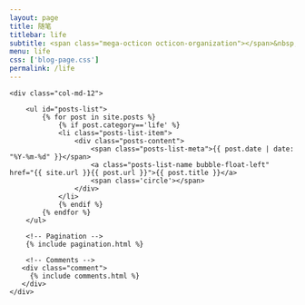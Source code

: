 ```yaml
---
layout: page
title: 随笔
titlebar: life
subtitle: <span class="mega-octicon octicon-organization"></span>&nbsp;&nbsp; 生活和读书笔记
menu: life
css: ['blog-page.css']
permalink: /life
---
```


<div class="row">

    <div class="col-md-12">

        <ul id="posts-list">
            {% for post in site.posts %}
                {% if post.category=='life' %}
                <li class="posts-list-item">
                    <div class="posts-content">
                        <span class="posts-list-meta">{{ post.date | date: "%Y-%m-%d" }}</span>
                        <a class="posts-list-name bubble-float-left" href="{{ site.url }}{{ post.url }}">{{ post.title }}</a>
                        <span class='circle'></span>
                    </div>
                </li>
                {% endif %}
            {% endfor %}
        </ul> 

        <!-- Pagination -->
        {% include pagination.html %}

        <!-- Comments -->
       <div class="comment">
         {% include comments.html %}
       </div>
    </div>

</div>
<script>
    $(document).ready(function(){

        // Enable bootstrap tooltip
        $("body").tooltip({ selector: '[data-toggle=tooltip]' });

    });
</script>
